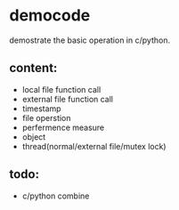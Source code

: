 # democode
demostrate the basic operation in c/python.  

## content: 
  - local file function call  
  - external file function call  
  - timestamp  
  - file operstion  
  - perfermence measure  
  - object  
  - thread(normal/external file/mutex lock)  

## todo:
  - c/python combine  

